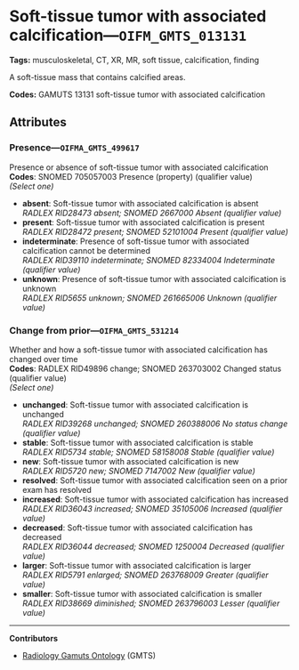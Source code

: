 # Soft-tissue tumor with associated calcification—`OIFM_GMTS_013131`

**Tags:** musculoskeletal, CT, XR, MR, soft tissue, calcification, finding

A soft-tissue mass that contains calcified areas.

**Codes:** GAMUTS 13131 soft-tissue tumor with associated calcification

## Attributes

### Presence—`OIFMA_GMTS_499617`

Presence or absence of soft-tissue tumor with associated calcification  
**Codes**: SNOMED 705057003 Presence (property) (qualifier value)  
*(Select one)*

- **absent**: Soft-tissue tumor with associated calcification is absent  
_RADLEX RID28473 absent; SNOMED 2667000 Absent (qualifier value)_
- **present**: Soft-tissue tumor with associated calcification is present  
_RADLEX RID28472 present; SNOMED 52101004 Present (qualifier value)_
- **indeterminate**: Presence of soft-tissue tumor with associated calcification cannot be determined  
_RADLEX RID39110 indeterminate; SNOMED 82334004 Indeterminate (qualifier value)_
- **unknown**: Presence of soft-tissue tumor with associated calcification is unknown  
_RADLEX RID5655 unknown; SNOMED 261665006 Unknown (qualifier value)_

### Change from prior—`OIFMA_GMTS_531214`

Whether and how a soft-tissue tumor with associated calcification has changed over time  
**Codes**: RADLEX RID49896 change; SNOMED 263703002 Changed status (qualifier value)  
*(Select one)*

- **unchanged**: Soft-tissue tumor with associated calcification is unchanged  
_RADLEX RID39268 unchanged; SNOMED 260388006 No status change (qualifier value)_
- **stable**: Soft-tissue tumor with associated calcification is stable  
_RADLEX RID5734 stable; SNOMED 58158008 Stable (qualifier value)_
- **new**: Soft-tissue tumor with associated calcification is new  
_RADLEX RID5720 new; SNOMED 7147002 New (qualifier value)_
- **resolved**: Soft-tissue tumor with associated calcification seen on a prior exam has resolved  
- **increased**: Soft-tissue tumor with associated calcification has increased  
_RADLEX RID36043 increased; SNOMED 35105006 Increased (qualifier value)_
- **decreased**: Soft-tissue tumor with associated calcification has decreased  
_RADLEX RID36044 decreased; SNOMED 1250004 Decreased (qualifier value)_
- **larger**: Soft-tissue tumor with associated calcification is larger  
_RADLEX RID5791 enlarged; SNOMED 263768009 Greater (qualifier value)_
- **smaller**: Soft-tissue tumor with associated calcification is smaller  
_RADLEX RID38669 diminished; SNOMED 263796003 Lesser (qualifier value)_

---

**Contributors**

- [Radiology Gamuts Ontology](https://gamuts.net/) (GMTS)